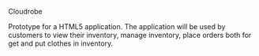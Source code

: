 ﻿Cloudrobe

Prototype for a HTML5 application. The application will be used by customers to view their inventory, manage inventory, place orders both for get and put clothes in inventory. 